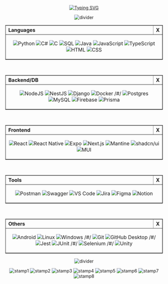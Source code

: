 <div align="center">

<p align="center">
<a href="https://git.io/typing-svg"><img src="https://readme-typing-svg.demolab.com?font=Bytesized&size=64&letterSpacing=0.1rem&pause=1000&color=E5F309FB&background=9600FF00&center=true&vCenter=true&width=500&height=80&lines=hello+there!;i'm+robbie!" alt="Typing SVG" /></a>
</p>

<p align="center">
  <img src="https://adriansblinkiecollection.neocities.org/dividers/smileydivider.gif" alt="divider">
</p>

<table border="1" cellpadding="10" cellspacing="0" width="50%">
  <tr>
    <th align="left">Languages</th>
    <th align="right" width="5%">X</th>
  </tr>
  <tr><td colspan="2" align="center">

![Python](https://img.shields.io/badge/Python-3776AB?logo=python&logoColor=fff&style=for-the-badge)
![C#](https://custom-icon-badges.demolab.com/badge/C%23-239120.svg?logo=cshrp&logoColor=white&style=for-the-badge)
![C](https://img.shields.io/badge/C-00599C?logo=c&logoColor=white&style=for-the-badge)
![SQL](https://img.shields.io/badge/SQL-003B57?logo=sqlite&logoColor=white&style=for-the-badge)
![Java](https://img.shields.io/badge/Java-ED8B00?logo=openjdk&logoColor=white&style=for-the-badge)
![JavaScript](https://img.shields.io/badge/JavaScript-F7DF1E?logo=javascript&logoColor=000&style=for-the-badge)
![TypeScript](https://img.shields.io/badge/TypeScript-3178C6?logo=typescript&logoColor=fff&style=for-the-badge)
![HTML](https://img.shields.io/badge/HTML-E34F26?logo=html5&logoColor=white&style=for-the-badge)
![CSS](https://img.shields.io/badge/CSS-639?logo=css&logoColor=fff&style=for-the-badge)

  </td></tr>
</table>

<br/>

<table border="1" cellpadding="10" cellspacing="0" width="50%">
  <tr>
    <th align="left">Backend/DB</th>
    <th align="right" width="5%">X</th>
  </tr>
  <tr><td colspan="2" align="center">

![NodeJS](https://img.shields.io/badge/Node.js-6DA55F?logo=node.js&logoColor=white&style=for-the-badge)
![NestJS](https://img.shields.io/badge/Nest.js-E0234E?logo=nestjs&logoColor=white&style=for-the-badge)
![Django](https://img.shields.io/badge/Django-092E20?logo=django&logoColor=green&style=for-the-badge)
![Docker](https://img.shields.io/badge/Docker-2496ED?logo=docker&logoColor=white&style=for-the-badge)
/#/
![Postgres](https://img.shields.io/badge/Postgres-316192?logo=postgresql&logoColor=white&style=for-the-badge)
![MySQL](https://img.shields.io/badge/MySQL-4479A1?logo=mysql&logoColor=fff&style=for-the-badge)
![Firebase](https://img.shields.io/badge/Firebase-FFCA28?logo=firebase&logoColor=black&style=for-the-badge)
![Prisma](https://img.shields.io/badge/Prisma-2D3748?logo=prisma&logoColor=white&style=for-the-badge)

  </td></tr>
</table>

<br/>

<table border="1" cellpadding="10" cellspacing="0" width="50%">
  <tr>
    <th align="left">Frontend</th>
    <th align="right" width="5%">X</th>
  </tr>
  <tr><td colspan="2" align="center">

![React](https://img.shields.io/badge/React-20232a?logo=react&logoColor=61DAFB&style=for-the-badge)
![React Native](https://img.shields.io/badge/React_Native-20232a?logo=react&logoColor=61DAFB&style=for-the-badge)
![Expo](https://img.shields.io/badge/Expo-000020?logo=expo&logoColor=fff&style=for-the-badge)
![Next.js](https://img.shields.io/badge/Next.js-black?logo=next.js&logoColor=white&style=for-the-badge)
![Mantine](https://img.shields.io/badge/Mantine-000?logo=mantine&logoColor=white&style=for-the-badge)
![shadcn/ui](https://img.shields.io/badge/shadcn%2Fui-000?logo=shadcnui&logoColor=fff&style=for-the-badge)
![MUI](https://img.shields.io/badge/MUI-007FFF?logo=mui&logoColor=white&style=for-the-badge)

  </td></tr>
</table>

<br/>

<table border="1" cellpadding="10" cellspacing="0" width="50%">
  <tr>
    <th align="left">Tools</th>
    <th align="right" width="5%">X</th>
  </tr>
  <tr><td colspan="2" align="center">

![Postman](https://img.shields.io/badge/Postman-FF6C37?logo=postman&logoColor=white&style=for-the-badge)
![Swagger](https://img.shields.io/badge/Swagger-85EA2D?logo=swagger&logoColor=000&style=for-the-badge)
![VS Code](https://custom-icon-badges.demolab.com/badge/VS%20Code-0078d7.svg?logo=vsc&logoColor=white&style=for-the-badge)
![Jira](https://img.shields.io/badge/Jira-0052CC?logo=jira&logoColor=fff&style=for-the-badge)
![Figma](https://img.shields.io/badge/Figma-F24E1E?logo=figma&logoColor=white&style=for-the-badge)
![Notion](https://img.shields.io/badge/Notion-000000?logo=notion&logoColor=white&style=for-the-badge)

  </td></tr>
</table>

<br/>

<table border="1" cellpadding="10" cellspacing="0" width="50%">
  <tr>
    <th align="left">Others</th>
    <th align="right" width="5%">X</th>
  </tr>
  <tr><td colspan="2" align="center">

![Android](https://img.shields.io/badge/Android-3DDC84?logo=android&logoColor=white&style=for-the-badge)
![Linux](https://img.shields.io/badge/Linux-FCC624?logo=linux&logoColor=black&style=for-the-badge)
![Windows](https://custom-icon-badges.demolab.com/badge/Windows-0078D6?logo=windows11&logoColor=white&style=for-the-badge)
/#/
![Git](https://img.shields.io/badge/Git-F05032?logo=git&logoColor=fff&style=for-the-badge)
![GitHub Desktop](https://img.shields.io/badge/GitHub%20Desktop-8034A9?logo=github&logoColor=white&style=for-the-badge)
/#/
![Jest](https://img.shields.io/badge/Jest-C21325?logo=jest&logoColor=white&style=for-the-badge)
![JUnit](https://img.shields.io/badge/JUnit-25A162?logo=junit5&logoColor=white&style=for-the-badge)
/#/
![Selenium](https://img.shields.io/badge/Selenium-43B02A?logo=selenium&logoColor=fff&style=for-the-badge)
/#/
![Unity](https://img.shields.io/badge/Unity-000000?logo=unity&logoColor=white&style=for-the-badge)

  </td></tr>
</table>

<p align="center">
  <img src="https://adriansblinkiecollection.neocities.org/dividers/smileydivider.gif" alt="divider">
</p>

<p align="center">
  <img src="https://adriansblinkiecollection.neocities.org/stamps/a9.gif" alt="stamp1">
  <img src="https://adriansblinkiecollection.neocities.org/stamps/f48.png" alt="stamp2">
  <img src="https://adriansblinkiecollection.neocities.org/stamps/e78.gif" alt="stamp3">
  <img src="https://adriansblinkiecollection.neocities.org/stamps/e1.png" alt="stamp4">
  <img src="https://adriansblinkiecollection.neocities.org/stamps/e21.png" alt="stamp5">
  <img src="https://adriansblinkiecollection.neocities.org/stamps/e79.gif" alt="stamp6">
  <img src="https://adriansblinkiecollection.neocities.org/stamps/b33.gif" alt="stamp7">
  <img src="https://adriansblinkiecollection.neocities.org/stamps/b35.png" alt="stamp8">
</p>

</div>
